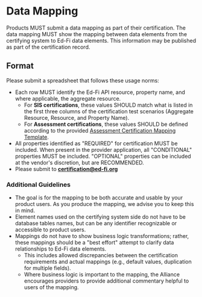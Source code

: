 # Data Mapping

Products MUST submit a data mapping as part of their certification. The data
mapping MUST show the mapping between data elements from the certifying system
to Ed-Fi data elements. This information may be published as part of the
certification record.

## Format

Please submit a spreadsheet that follows these usage norms:

* Each row MUST identify the Ed-Fi API resource, property name, and where
  applicable, the aggregate resource.
  * For **SIS certifications**, these values SHOULD match what is listed in the
    first three columns of the certification test scenarios (Aggregate Resource,
    Resource, and Property Name).
  * For **Assessment certifications**, these values SHOULD be defined according
    to the provided
    [Assessment Certification Mapping Template](https://edfi.atlassian.net/wiki/download/attachments/23695793/Data%20Mapping%20Template.xlsx?version=1&modificationDate=1568305681130&cacheVersion=1&api=v2).
* All properties identified as "REQUIRED" for certification MUST be included.
  When present in the provider application, all "CONDITIONAL" properties MUST be
  included. "OPTIONAL" properties can be included at the vendor's discretion,
  but are RECOMMENDED.
* Please submit to **[certification@ed-fi.org](mailto:certification@ed-fi.org)**

### Additional Guidelines

* The goal is for the mapping to be both accurate and usable by your product
  users. As you produce the mapping, we advise you to keep this in mind.
* Element names used on the certifying system side do not have to be database
  tables names, but can be any identifier recognizable or accessible to product
  users.
* Mappings do not have to show business logic transformations; rather, these
  mappings should be a "best effort" attempt to clarify data relationships to
  Ed-Fi data elements.
  * This includes allowed discrepancies between the certification requirements
    and actual mappings (e.g., default values, duplication for multiple fields).
  * Where business logic is important to the mapping, the Alliance encourages
    providers to provide additional commentary helpful to users of the mapping.
